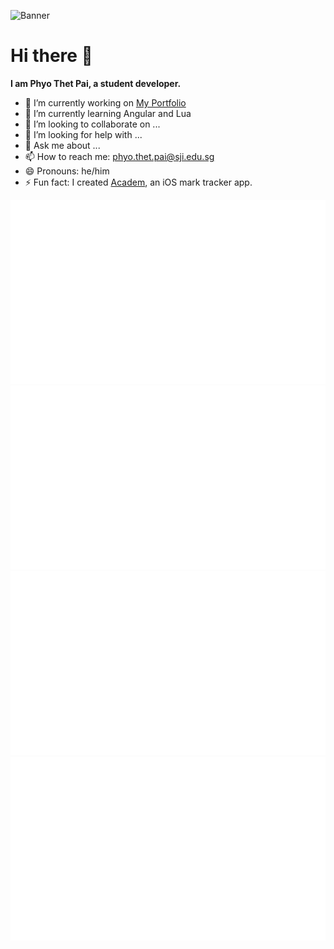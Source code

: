 ![Banner](https://phyotp.github.io/The%20Average%20Pi%20(1).png)
# Hi there 👋
**I am Phyo Thet Pai, a student developer.**

- 🔭 I’m currently working on [My Portfolio](https://phyotp.github.io)
- 🌱 I’m currently learning Angular and Lua
- 👯 I’m looking to collaborate on ...
- 🤔 I’m looking for help with ... 
- 💬 Ask me about ...
- 📫 How to reach me: phyo.thet.pai@sji.edu.sg
- 😄 Pronouns: he/him
- ⚡ Fun fact: I created [Academ](https://app.swiftinsg.org/Academ), an iOS mark tracker app.

![](https://raw.githubusercontent.com/PhyoTP/githubstats/master/generated/languages.svg#gh-dark-mode-only)
![](https://raw.githubusercontent.com/PhyoTP/githubstats/master/generated/languages.svg#gh-light-mode-only)
![](https://raw.githubusercontent.com/PhyoTP/githubstats/master/generated/overview.svg#gh-dark-mode-only)
![](https://raw.githubusercontent.com/PhyoTP/githubstats/master/generated/overview.svg#gh-light-mode-only)
